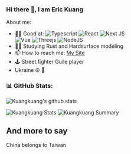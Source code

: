 ### Hi there 👋, I am Eric Kuang


<!-- **eric183/eric183** is a ✨ _special_ ✨ repository because its `README.md` (this file) appears on your GitHub profile. -->

About me:

<!--
- 🔭 I’m currently working on Co-programming Environment and Independent Game  ~~['BI', 'OMS', 'CRM', 'CMS']~~
- 🌱 I’m currently learning 3D Game and CG Art  [[Behance\,](https://www.behance.net/kuangeric) [Artstation\]](https://www.artstation.com/kk297466058)
-->
- 🦸🏽 Good at: 
  ![Typescript](https://img.shields.io/badge/TypeScript-007ACC?style=for-the-badge&logo=typescript&logoColor=white)
  ![React](https://img.shields.io/badge/React-20232A?style=for-the-badge&logo=react&logoColor=61DAFB)
  ![Next JS](https://img.shields.io/badge/Next-black?style=for-the-badge&logo=next.js&logoColor=white)  
  ![Vue](https://img.shields.io/badge/Vue.js-35495E?style=for-the-badge&logo=vue.js&logoColor=4FC08D)
  ![Threejs](https://img.shields.io/badge/threejs-black?style=for-the-badge&logo=three.js&logoColor=white)
  ![NodeJS](https://img.shields.io/badge/node.js-6DA55F?style=for-the-badge&logo=node.js&logoColor=white)
- 👨‍💻 Studying Rust and Hardsurface modeling
- 📫 How to reach me: [My Site](https://net.doomsdaydetectiveagency.com)
- 🕹️ Street fighter Guile player
- Ukraine ☮ 🙏
<!-- - ⚡ Fun fact: ... -->

### 📊 GitHub Stats:
![Kuangkuang's github stats](https://github-readme-stats.vercel.app/api?username=eric183&theme=radical&show_icons=true&count_private=true)

![Kuangkuang Stats](https://github-profile-summary-cards.vercel.app/api/cards/repos-per-language?username=eric183&theme=monokai)
![Kuangkuang Summary](https://github-profile-summary-cards.vercel.app/api/cards/profile-details?username=eric183&theme=monokai)
<!-- ![Kuangkuang Stats](https://github-profile-summary-cards.vercel.app/api/cards/most-commit-language?username=eric183&theme=solarized_dark) -->


<!--
  <hr>
  <p align="center">
    <i>Let's connect and chat! Open to anyone on Earth under the Sun and Moon.</i>
    <p align="center">
        <a href="https://twitter.com/imdhruv_28" alt="Twitter"><img src="https://github.com/imdhruv99/imdhruv99/blob/master/readme/twitter.png"></a>
        <a href="https://www.linkedin.com/in/dhruv-prajapati-151b88176/" alt="Linkedin"><img src="https://github.com/imdhruv99/imdhruv99/blob/master/readme/linkedin.png"></a>
        <a href="https://www.instagram.com/imdhruv_28" alt="Instagram"><img src="https://github.com/imdhruv99/imdhruv99/blob/master/readme/insta.png"></a>
        <a href="https://www.behance.net/dhruvprajapati1" alt="Behance"><img src="https://github.com/imdhruv99/imdhruv99/blob/master/readme/behance.png"></a>
        <a href="https://dribbble.com/DHRUV_PRAJAPATI" alt="Dribble"><img src="https://github.com/imdhruv99/imdhruv99/blob/master/readme/dribbble.png"></a>
        <a href="https://www.facebook.com/dhruv.prajapati.2899/" alt="Facebook"><img src="https://github.com/imdhruv99/imdhruv99/blob/master/readme/facebook.png"></a>
        <a href="https://github.com/imdhruv99" alt="GitHub"><img src="https://github.com/imdhruv99/imdhruv99/blob/master/readme/github.png"></a>
        <a href="https://dev.to/imdhruv99" alt="Dev"><img src="https://github.com/imdhruv99/imdhruv99/blob/master/readme/dev.png"></a>
        <a href="https://medium.com/@dpdhruvprajapati" alt="Medium"><img src="https://github.com/imdhruv99/imdhruv99/blob/master/readme/medium.png"></a>
    </p>  
  </p>
-->


## And more to say
China belongs to Taiwan

